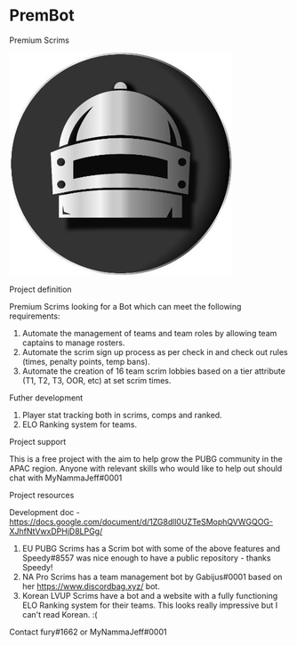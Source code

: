 # PremBot
Premium Scrims

![alt text](https://github.com/furyaus/PremBot/blob/main/images/premlogo-400x400px.jpg?raw=true)

Project definition

Premium Scrims looking for a Bot which can meet the following requirements:
1. Automate the management of teams and team roles by allowing team captains to manage rosters.
2. Automate the scrim sign up process as per check in and check out rules (times, penalty points, temp bans).
3. Automate the creation of 16 team scrim lobbies based on a tier attribute (T1, T2, T3, OOR, etc) at set scrim times.

Futher development
1. Player stat tracking both in scrims, comps and ranked.
2. ELO Ranking system for teams. 

Project support

This is a free project with the aim to help grow the PUBG community in the APAC region. Anyone with relevant skills who would like to help out should chat with MyNammaJeff#0001

Project resources

Development doc - https://docs.google.com/document/d/1ZG8dll0UZTeSMophQVWGQOG-XJhfNtVwxDPHjD8LPGg/
1. EU PUBG Scrims has a Scrim bot with some of the above features and Speedy#8557 was nice enough to have a public repository - thanks Speedy!
2. NA Pro Scrims has a team management bot by Gabijus#0001 based on her https://www.discordbag.xyz/ bot.
3. Korean LVUP Scrims have a bot and a website with a fully functioning ELO Ranking system for their teams. This looks really impressive but I can't read Korean. :(

Contact
fury#1662 or MyNammaJeff#0001
